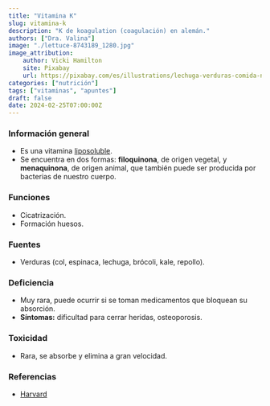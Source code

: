 ```yaml
---
title: "Vitamina K"
slug: vitamina-k
description: "K de koagulation (coagulación) en alemán."
authors: ["Dra. Valina"]
image: "./lettuce-8743189_1280.jpg"
image_attribution:
    author: Vicki Hamilton
    site: Pixabay
    url: https://pixabay.com/es/illustrations/lechuga-verduras-comida-naturaleza-8743189/
categories: ["nutrición"]
tags: ["vitaminas", "apuntes"]
draft: false
date: 2024-02-25T07:00:00Z
---
```


### Información general
- Es una vitamina [liposoluble](../vitaminas-general).
- Se encuentra en dos formas: **filoquinona**, de origen vegetal, y **menaquinona**, de origen animal, que también puede ser producida por bacterias de nuestro cuerpo. 

### Funciones
- Cicatrización.
- Formación huesos.

### Fuentes
- Verduras (col, espinaca, lechuga, brócoli, kale, repollo).

### Deficiencia
- Muy rara, puede ocurrir si se toman medicamentos que bloquean su absorción.
- **Síntomas:** dificultad para cerrar heridas, osteoporosis.

### Toxicidad
- Rara, se absorbe y elimina a gran velocidad.


### Referencias

- [Harvard](https://www.hsph.harvard.edu/nutritionsource/vitamin-k/)
